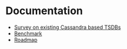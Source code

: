 # Documentation

- [Survey on existing Cassandra based TSDBs](survey)
- [Benchmark](bench)
- [Roadmap](roadmap.md)